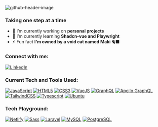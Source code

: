 ![github-header-image](https://github.com/Jmnahan/Jmnahan/assets/71342762/27561940-23e2-4ae9-9dd2-8ccb3dc5b162)

### Taking one step at a time 

- 🔭 I’m currently working on **personal projects**
- 🌱 I’m currently learning **Shadcn-vue and Playwright**
- ⚡ Fun fact **I'm owned by a void cat named Maki** 🐈‍⬛

### Connect with me: 
[![LinkedIn](<https://badgewind.vercel.app/api/-LinkedIn?badgeStyle=border-0|rounded-full&leftStyle=rounded-full|mr-1|bg-(@0A66C2)&rightStyle=rounded-r-full|rounded-l|bg-|pl-0|pr-2&icon=simple-icons:linkedin&iconStyle=text-white>)](https://www.linkedin.com/in/ijhonamnhn/)

### Current Tech and Tools Used:
[![JavaScript](<https://badgewind.vercel.app/api/-JavaScript?badgeStyle=border-0|rounded-full&leftStyle=rounded-full|mr-1|bg-(@F7DF1E)&rightStyle=rounded-r-full|rounded-l|bg-|pl-0|pr-2&icon=simple-icons:javascript&iconStyle=text-white>)](https://devdocs.io/javascript/)
[![HTML5](<https://badgewind.vercel.app/api/-HTML5?badgeStyle=border-0|rounded-full&leftStyle=rounded-full|mr-1|bg-(@E34F26)&rightStyle=rounded-r-full|rounded-l|bg-|pl-0|pr-2&icon=simple-icons:html5&iconStyle=text-white>)](https://developer.mozilla.org/en-US/docs/Glossary/HTML5)
[![CSS3](<https://badgewind.vercel.app/api/-CSS3?badgeStyle=border-0|rounded-full&leftStyle=rounded-full|mr-1|bg-(@1572B6)&rightStyle=rounded-r-full|rounded-l|bg-|pl-0|pr-2&icon=simple-icons:css3&iconStyle=text-white>)](https://devdocs.io/css/)
[![VueJS](<https://badgewind.vercel.app/api/-VueJS?badgeStyle=border-0|rounded-full&leftStyle=rounded-full|mr-1|bg-(@4FC08D)&rightStyle=rounded-r-full|rounded-l|bg-|pl-0|pr-2&icon=simple-icons:vuedotjs&iconStyle=text-white>)](https://vuejs.org/)
[![GraphQL](<https://badgewind.vercel.app/api/-GraphQL?badgeStyle=border-0|rounded-full&leftStyle=rounded-full|mr-1|bg-(@E10098)&rightStyle=rounded-r-full|rounded-l|bg-|pl-0|pr-2&icon=simple-icons:graphql&iconStyle=text-white>)](https://graphql.org/)
[![Apollo GraphQL](<https://badgewind.vercel.app/api/-Apollo GraphQL?badgeStyle=border-0|rounded-full&leftStyle=rounded-full|mr-1|bg-(@311C87)&rightStyle=rounded-r-full|rounded-l|bg-|pl-0|pr-2&icon=simple-icons:apollographql&iconStyle=text-white>)](https://www.apollographql.com/)
[![TailwindCSS](<https://badgewind.vercel.app/api/-TailwindCSS?badgeStyle=border-0|rounded-full&leftStyle=rounded-full|mr-1|bg-(@06B6D4)&rightStyle=rounded-r-full|rounded-l|bg-|pl-0|pr-2&icon=simple-icons:tailwindcss&iconStyle=text-white>)](https://tailwindcss.com/)
[![Typescript](<https://badgewind.vercel.app/api/-Typescript?badgeStyle=border-0|rounded-full&leftStyle=rounded-full|mr-1|bg-(@3178C6)&rightStyle=rounded-r-full|rounded-l|bg-|pl-0|pr-2&icon=simple-icons:typescript&iconStyle=text-white>)](https://www.typescriptlang.org/)
[![Ubuntu](<https://badgewind.vercel.app/api/-Ubuntu?badgeStyle=border-0|rounded-full&leftStyle=rounded-full|mr-1|bg-(@E95420)&rightStyle=rounded-r-full|rounded-l|bg-|pl-0|pr-2&icon=simple-icons:ubuntu&iconStyle=text-white>)](https://ubuntu.com/)

### Tech Playground: 
[![Netlify](<https://badgewind.vercel.app/api/-Netlify?badgeStyle=border-0|rounded-full&leftStyle=rounded-full|mr-1|bg-(@00C7B7)&rightStyle=rounded-r-full|rounded-l|bg-|pl-0|pr-2&icon=simple-icons:netlify&iconStyle=text-white>)](https://www.netlify.com/)
[![Sass](<https://badgewind.vercel.app/api/-Sass?badgeStyle=border-0|rounded-full&leftStyle=rounded-full|mr-1|bg-(@CC6699)&rightStyle=rounded-r-full|rounded-l|bg-|pl-0|pr-2&icon=simple-icons:sass&iconStyle=text-white>)](https://sass-lang.com/)
[![Laravel](<https://badgewind.vercel.app/api/-Laravel?badgeStyle=border-0|rounded-full&leftStyle=rounded-full|mr-1|bg-(@FF2D20)&rightStyle=rounded-r-full|rounded-l|bg-|pl-0|pr-2&icon=simple-icons:laravel&iconStyle=text-white>)](https://laravel.com/)
[![MySQL](<https://badgewind.vercel.app/api/-MySQL?badgeStyle=border-0|rounded-full&leftStyle=rounded-full|mr-1|bg-(@4479A1)&rightStyle=rounded-r-full|rounded-l|bg-|pl-0|pr-2&icon=simple-icons:mysql&iconStyle=text-white>)](https://www.mysql.com/)
[![PostgreSQL](<https://badgewind.vercel.app/api/-PostgreSQL?badgeStyle=border-0|rounded-full&leftStyle=rounded-full|mr-1|bg-(@4169E1)&rightStyle=rounded-r-full|rounded-l|bg-|pl-0|pr-2&icon=simple-icons:postgresql&iconStyle=text-white>)](https://www.postgresql.org/)
